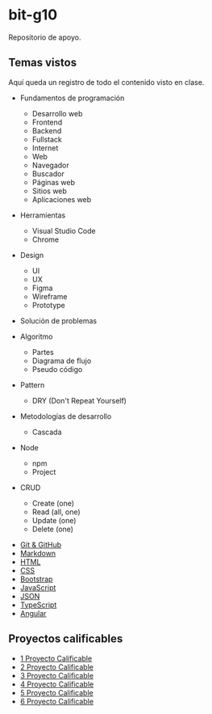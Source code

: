 # bit-g10

Repositorio de apoyo.

## Temas vistos

Aquí queda un registro de todo el contenido visto en clase.

* Fundamentos de programación
  - Desarrollo web
  - Frontend
  - Backend
  - Fullstack
  - Internet
  - Web
  - Navegador
  - Buscador
  - Páginas web
  - Sitios web
  - Aplicaciones web

* Herramientas
  - Visual Studio Code
  - Chrome

* Design
  - UI
  - UX
  - Figma
  - Wireframe
  - Prototype

- Solución de problemas
* Algoritmo
  - Partes
  - Diagrama de flujo
  - Pseudo código

* Pattern
  - DRY (Don't Repeat Yourself)

* Metodologías de desarrollo
  - Cascada

* Node
  - npm
  - Project

* CRUD
  - Create (one)
  - Read (all, one)
  - Update (one)
  - Delete (one)

- [Git & GitHub](./lesson-git/readme.md)
- [Markdown](./lesson-markdown/readme.md)
- [HTML](./lesson-html/readme.md)
- [CSS](./lesson-css/readme.md)
- [Bootstrap](./lesson-bootstrap/readme.md)
- [JavaScript](./lesson-javascript/readme.md)
- [JSON](./lesson-json/readme.md)
- [TypeScript](./lesson-typescript/readme.md)
- [Angular](./lesson-angular/readme.md)

## Proyectos calificables

- [1 Proyecto Calificable](./proyecto-calificable-1.md)
- [2 Proyecto Calificable](./proyecto-calificable-2.md)
- [3 Proyecto Calificable](./proyecto-calificable-3.md)
- [4 Proyecto Calificable](./proyecto-calificable-4.md)
- [5 Proyecto Calificable](./proyecto-calificable-5.md)
- [6 Proyecto Calificable](./proyecto-calificable-6.md)
